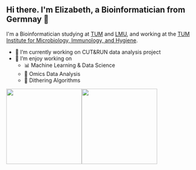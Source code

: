 ## Hi there. I'm Elizabeth, a Bioinformatician from Germnay 👋

I'm a Bioinformatician studying at [TUM](https://www.tum.de/en/) and [LMU](https://www.lmu.de/en/), and working at the [TUM Institute for Microbiology, Immunology, and Hygiene](https://www.mri.tum.de/mikrobiologie).

<!-- **Elizabeth-Flx/elizabeth-flx** is a ✨ _special_ ✨ repository because its `README.md` (this file) appears on your GitHub profile. -->

<!-- Here are some ideas to get you started: -->

- 🔭 I’m currently working on CUT&RUN data analysis project
- 🌱 I’m enjoy working on 
    - 📊 Machine Learning & Data Science
    - 🧬 Omics Data Analysis
    - 🏁 Dithering Algorithms



<div style="display: flex; align-items: center;">
  <img src="https://github-readme-stats.vercel.app/api/top-langs/?username=elizabeth-flx&theme=tokyonight&show_icons=true&hide_border=true&layout=compact&&hide=jupyter%20notebook" style="height: 200px;"/>
  <img src="https://github-readme-streak-stats.herokuapp.com/?user=elizabeth-flx&theme=tokyonight&hide_border=true" style="height: 200px;"/>
</div>

<!-- - 👯 I’m looking to collaborate on ...
- 🤔 I’m looking for help with ...
- 💬 Ask me about ...
- 📫 How to reach me: ...
- 😄 Pronouns: she/her
- ⚡ Fun fact: ... -->

<!-- 
### Programming Languages



### Skills:

[![NumPy](https://img.shields.io/badge/NumPy-4DABCF?logo=numpy&logoColor=fff)](#)
[![Pandas](https://img.shields.io/badge/Pandas-150458?logo=pandas&logoColor=fff)](#)
![Tensorflow](https://img.shields.io/badge/TensorFlow-FF3F06?style=for-the-badge&logo=tensorflow&logoColor=white)
![Keras](https://img.shields.io/badge/Keras-%23D00000.svg?style=for-the-badge&logo=Keras&logoColor=white)
![Pytorch](https://img.shields.io/badge/PyTorch-EE4C2C?style=for-the-badge&logo=pytorch&logoColor=white)
![DESeq2](https://img.shields.io/badge/DESeq2-00a843?style=for-the-badge&logo=R&logoColor=white) 

-->